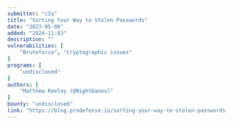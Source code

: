 ```yaml
---
submitter: "c2a"
title: "Sorting Your Way to Stolen Passwords"
date: "2023-05-08"
added: "2024-11-03"
description: ""
vulnerabilities: [
    "Bruteforce", "Cryptographic issues"
]
programs: [
    "undisclosed"
]
authors: [
    "Matthew Keeley (@Nightbanes)"
]
bounty: "undisclosed"
link: "https://blog.prodefense.io/sorting-your-way-to-stolen-passwords-43ff5cfeeabd"
---
```




